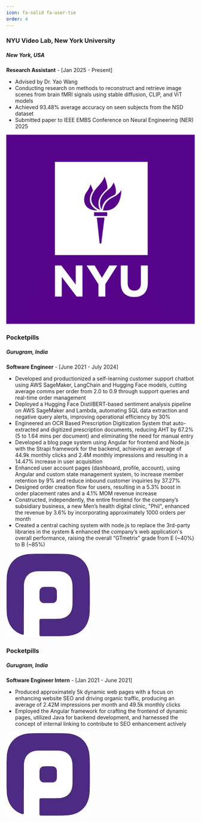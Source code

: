 ```yaml
---
icon: fa-solid fa-user-tie
order: 4
---
```


<div class="project-card">
  <div class="project-card-content">
    <h3>NYU Video Lab, New York University</h3>
    <h5>New York, USA</h5>
    <p><strong>Research Assistant</strong> - [Jan 2025 - Present]</p>
    <ul>
      <li>Advised by Dr. Yao Wang</li>
      <li>Conducting research on methods to reconstruct and retrieve image scenes from brain fMRI signals using stable diffusion, CLIP, and ViT models</li>
      <li>Achieved 93.48% average accuracy on seen subjects from the NSD dataset</li>
      <li>Submitted paper to IEEE EMBS Conference on Neural Engineering (NER) 2025</li>
    </ul>
  </div>
  <img src="assets/experience/nyu.png" alt="NYU" class="project-card-img" />
</div>

<div class="project-card">
  <div class="project-card-content">
    <h3>Pocketpills</h3>
    <h5>Gurugram, India</h5>
    <p><strong>Software Engineer</strong> - [June 2021 - July 2024]</p>
    <ul>
      <li>Developed and productionized a self-learning customer support chatbot using AWS SageMaker, LangChain and Hugging Face models, cutting average comms per order from 2.0 to 0.9 through support queries and real-time order management</li>
      <li>Deployed a Hugging Face DistilBERT-based sentiment analysis pipeline on AWS SageMaker and Lambda, automating SQL data extraction and negative query alerts, improving operational efficiency by 30%</li>
      <li>Engineered an OCR Based Prescription Digitization System that auto-extracted and digitized prescription documents, reducing AHT by 67.2% (5 to 1.64 mins per document) and eliminating the need for manual entry</li>
      <li>Developed a blog page system using Angular for frontend and Node.js with the Strapi framework for the backend, achieving an average of 44.9k monthly clicks and 2.4M monthly impressions and resulting in a 14.47% increase in user acquisition</li>
      <li>Enhanced user account pages (dashboard, profile, account), using Angular and custom state management system, to increase member retention by 9% and reduce inbound customer inquiries by 37.27%</li>
      <li>Designed order creation flow for users, resulting in a 5.3% boost in order placement rates and a 4.1% MOM revenue increase</li>
      <li>Constructed, independently, the entire frontend for the company’s subsidiary business, a new Men’s health digital clinic, "Phil", enhanced the revenue by 3.6% by incorporating approximately 1000 orders per month</li>
      <li>Created a central caching system with node.js to replace the 3rd-party libraries in the system & enhanced the company’s web application's overall performance, raising the overall “GTmetrix” grade from E (~40%) to B (~85%)</li>
    </ul>
  </div>
  <img src="assets/experience/pp_logo.webp" alt="NYU" class="project-card-img" />
</div>

<div class="project-card">
  <div class="project-card-content">
    <h3>Pocketpills</h3>
    <h5>Gurugram, India</h5>
    <p><strong>Software Engineer Intern</strong> - [Jan 2021 - June 2021]</p>
    <ul>
      <li>Produced approximately 5k dynamic web pages with a focus on enhancing website SEO and driving organic traffic, producing an average of 2.42M impressions per month and 49.5k monthly clicks</li>
      <li>Employed the Angular framework for crafting the frontend of dynamic pages, utilized Java for backend development, and harnessed the concept of internal linking to contribute to SEO enhancement actively</li>
    </ul>
  </div>
  <img src="assets/experience/pp_logo.webp" alt="NYU" class="project-card-img" />
</div>
